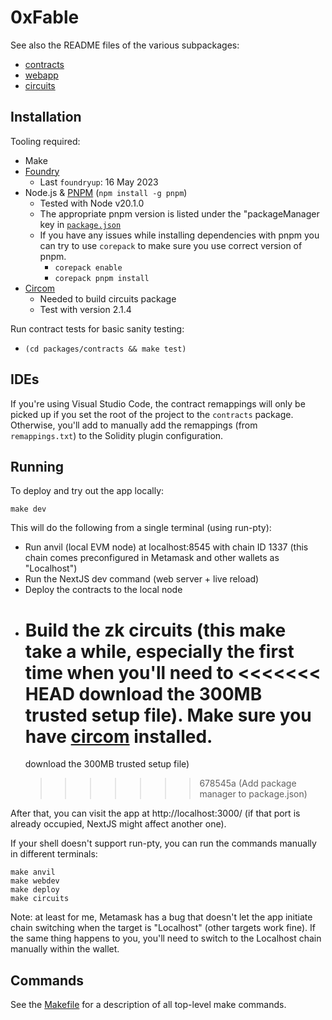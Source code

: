 # 0xFable

See also the README files of the various subpackages:

- [contracts](packages/contracts/README.md)
- [webapp](packages/webapp/README.md)
- [circuits](packages/circuits/README.md)

## Installation

Tooling required:

- Make
- [Foundry](https://github.com/foundry-rs/foundry)
  - Last `foundryup`: 16 May 2023
- Node.js & [PNPM](https://pnpm.io/) (`npm install -g pnpm`)
  - Tested with Node v20.1.0
  - The appropriate pnpm version is listed under the "packageManager key in [`package.json`](./package.json)
  - If you have any issues while installing dependencies with pnpm you can try to use `corepack` to make sure you use correct version of pnpm.
    - `corepack enable`
    - `corepack pnpm install`
- [Circom](https://docs.circom.io/getting-started/installation/)
  - Needed to build circuits package
  - Test with version 2.1.4

Run contract tests for basic sanity testing:

- `(cd packages/contracts && make test)`

## IDEs

If you're using Visual Studio Code, the contract remappings will only be picked up if you set the
root of the project to the `contracts` package. Otherwise, you'll add to manually add the remappings
(from `remappings.txt`) to the Solidity plugin configuration.

## Running

To deploy and try out the app locally:

```shell
make dev
```

This will do the following from a single terminal (using run-pty):

- Run anvil (local EVM node) at localhost:8545 with chain ID 1337
  (this chain comes preconfigured in Metamask and other wallets as "Localhost")
- Run the NextJS dev command (web server + live reload)
- Deploy the contracts to the local node
- Build the zk circuits (this make take a while, especially the first time when you'll need to
  <<<<<<< HEAD
  download the 300MB trusted setup file). Make sure you have [circom](https://docs.circom.io/getting-started/installation/) installed.
  =======
  download the 300MB trusted setup file)
  > > > > > > > 678545a (Add package manager to package.json)

After that, you can visit the app at http://localhost:3000/ (if that port is already occupied,
NextJS might affect another one).

If your shell doesn't support run-pty, you can run the commands manually in different terminals:

```shell
make anvil
make webdev
make deploy
make circuits
```

Note: at least for me, Metamask has a bug that doesn't let the app initiate chain switching when
the target is "Localhost" (other targets work fine). If the same thing happens to you, you'll need
to switch to the Localhost chain manually within the wallet.

## Commands

See the [Makefile](/Makefile) for a description of all top-level make commands.
